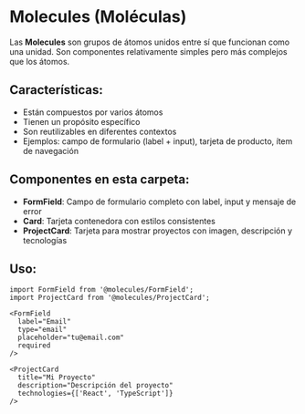 # Molecules (Moléculas)

Las **Molecules** son grupos de átomos unidos entre sí que funcionan como una unidad. Son componentes relativamente simples pero más complejos que los átomos.

## Características:

- Están compuestos por varios átomos
- Tienen un propósito específico
- Son reutilizables en diferentes contextos
- Ejemplos: campo de formulario (label + input), tarjeta de producto, ítem de navegación

## Componentes en esta carpeta:

- **FormField**: Campo de formulario completo con label, input y mensaje de error
- **Card**: Tarjeta contenedora con estilos consistentes
- **ProjectCard**: Tarjeta para mostrar proyectos con imagen, descripción y tecnologías

## Uso:

```tsx
import FormField from '@molecules/FormField';
import ProjectCard from '@molecules/ProjectCard';

<FormField
  label="Email"
  type="email"
  placeholder="tu@email.com"
  required
/>

<ProjectCard
  title="Mi Proyecto"
  description="Descripción del proyecto"
  technologies={['React', 'TypeScript']}
/>
```

